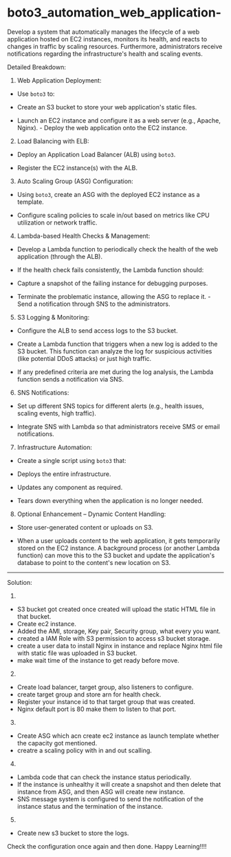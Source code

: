 # boto3_automation_web_application-
Develop a system that automatically manages the lifecycle of a web application hosted on  EC2 instances, monitors its health, and reacts to changes in traffic by scaling resources.  Furthermore, administrators receive notifications regarding the infrastructure's health and scaling events. 

Detailed Breakdown: 

1. Web Application Deployment: 

 - Use `boto3` to: 

 - Create an S3 bucket to store your web application's static files. 

 - Launch an EC2 instance and configure it as a web server (e.g., Apache, Nginx).  - Deploy the web application onto the EC2 instance. 

2. Load Balancing with ELB: 

 - Deploy an Application Load Balancer (ALB) using `boto3`. 

 - Register the EC2 instance(s) with the ALB. 

3. Auto Scaling Group (ASG) Configuration: 

 - Using `boto3`, create an ASG with the deployed EC2 instance as a template. 

 - Configure scaling policies to scale in/out based on metrics like CPU utilization or network traffic. 

4. Lambda-based Health Checks & Management: 

 - Develop a Lambda function to periodically check the health of the web application  (through the ALB). 

 - If the health check fails consistently, the Lambda function should: 

 - Capture a snapshot of the failing instance for debugging purposes.

 - Terminate the problematic instance, allowing the ASG to replace it.  - Send a notification through SNS to the administrators. 

5. S3 Logging & Monitoring: 

 - Configure the ALB to send access logs to the S3 bucket. 

 - Create a Lambda function that triggers when a new log is added to the S3 bucket. This function can analyze the log for suspicious activities (like potential DDoS attacks) or just high traffic. 

 - If any predefined criteria are met during the log analysis, the Lambda function sends a  notification via SNS. 

6. SNS Notifications: 

 - Set up different SNS topics for different alerts (e.g., health issues, scaling events, high traffic). 

 - Integrate SNS with Lambda so that administrators receive SMS or email notifications. 

7. Infrastructure Automation: 

 - Create a single script using `boto3` that: 

 - Deploys the entire infrastructure. 

 - Updates any component as required. 

 - Tears down everything when the application is no longer needed. 

8. Optional Enhancement – Dynamic Content Handling: 

 - Store user-generated content or uploads on S3. 

 - When a user uploads content to the web application, it gets temporarily stored on the  EC2 instance. A background process (or another Lambda function) can move this to the S3  bucket and update the application's database to point to the content's new location on S3. 

 -------------------------------------------------------------------------------------------------------------
 Solution:

 1.

 * S3 bucket got created once created will upload the static HTML file in that bucket.
 * Create ec2 instance.
 * Added the AMI, storage, Key pair, Security group, what every you want.
 * created a IAM Role with S3 permission to access s3 bucket storage.
 * create a user data to install Nginx in instance and replace Nginx html file with static file was uploaded in S3 bucket.
 * make wait time of the instance to get ready before move.

 2.

 * Create load balancer, target group, also listeners to configure.
 * create target group and store arn for health check.
 * Register your instance id to that target group that was created.
 *  Nginx default port is 80 make them to listen to that port.

 3.

 * Create ASG which acn create ec2 instance as launch template whether the capacity got mentioned.
 * creatre a scaling policy with in and out scalling.

 4.
 
 * Lambda code that can check the instance status periodically.
 * If the instance is unhealthy it will create a snapshot and then delete that instance from ASG, and then ASG will create new instance.
 * SNS message system is configured to send the notification of the instance status and the termination of the instance.

 5.

 * Create new s3 bucket to store the logs.

Check the configuration once again and then done.
Happy Learning!!!!